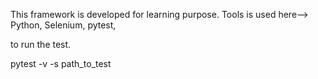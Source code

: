 This framework is developed for learning purpose. Tools is used here--> Python, Selenium, pytest, 

to run the test.

pytest -v -s path_to_test